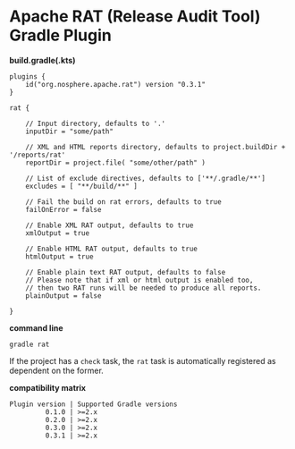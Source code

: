
# Apache RAT (Release Audit Tool) Gradle Plugin

**build.gradle(.kts)**

    plugins {
        id("org.nosphere.apache.rat") version "0.3.1"
    }

    rat {

        // Input directory, defaults to '.'
        inputDir = "some/path"

        // XML and HTML reports directory, defaults to project.buildDir + '/reports/rat'
        reportDir = project.file( "some/other/path" )

        // List of exclude directives, defaults to ['**/.gradle/**']
        excludes = [ "**/build/**" ]

        // Fail the build on rat errors, defaults to true
        failOnError = false

        // Enable XML RAT output, defaults to true
        xmlOutput = true

        // Enable HTML RAT output, defaults to true
        htmlOutput = true

        // Enable plain text RAT output, defaults to false
        // Please note that if xml or html output is enabled too,
        // then two RAT runs will be needed to produce all reports.
        plainOutput = false

    }

**command line**

    gradle rat

If the project has a `check` task, the `rat` task is automatically registered as dependent on the former.


**compatibility matrix**

    Plugin version | Supported Gradle versions
             0.1.0 | >=2.x
             0.2.0 | >=2.x
             0.3.0 | >=2.x
             0.3.1 | >=2.x
